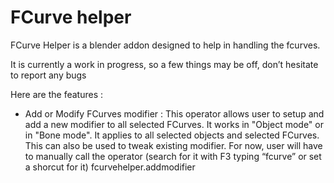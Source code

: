 # FCurve helper

FCurve Helper is a blender addon designed to help in handling the fcurves.

 It is currently a work in progress, so a few things may be off, don’t hesitate to report any bugs

Here are the features :
- Add or Modify FCurves modifier : This operator allows user to setup and add a new modifier to all selected FCurves. It works in "Object mode" or in "Bone mode". It applies to all selected objects and selected FCurves. This can also be used to tweak existing modifier. For now, user will have to manually call the operator (search for it with F3 typing “fcurve” or set a shorcut for it) fcurvehelper.addmodifier
